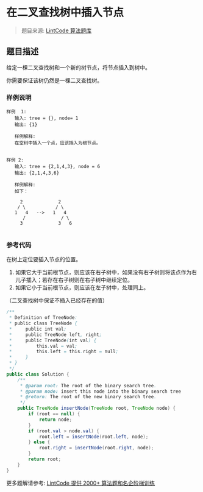 # 在二叉查找树中插入节点
 > 题目来源: [LintCode 算法题库](https://www.lintcode.com/problem/insert-node-in-a-binary-search-tree/?utm_source=sc-github-wzz)
 ## 题目描述
 给定一棵二叉查找树和一个新的树节点，将节点插入到树中。

你需要保证该树仍然是一棵二叉查找树。
 ### 样例说明
 ```
样例  1:
	输入: tree = {}, node= 1
	输出: {1}
	
	样例解释:
	在空树中插入一个点，应该插入为根节点。

	
样例 2:
	输入: tree = {2,1,4,3}, node = 6
	输出: {2,1,4,3,6}
	
	样例解释: 
	如下：
	
	  2             2
	 / \           / \
	1   4   -->   1   4
	   /             / \ 
	  3             3   6
	
```

 ### 参考代码
 在树上定位要插入节点的位置。
1. 如果它大于当前根节点，则应该在右子树中，如果没有右子树则将该点作为右儿子插入；若存在右子树则在右子树中继续定位。
2. 如果它小于当前根节点，则应该在左子树中，处理同上。

（二叉查找树中保证不插入已经存在的值）
```java
/**
 * Definition of TreeNode:
 * public class TreeNode {
 *     public int val;
 *     public TreeNode left, right;
 *     public TreeNode(int val) {
 *         this.val = val;
 *         this.left = this.right = null;
 *     }
 * }
 */
public class Solution {
    /**
     * @param root: The root of the binary search tree.
     * @param node: insert this node into the binary search tree
     * @return: The root of the new binary search tree.
     */
    public TreeNode insertNode(TreeNode root, TreeNode node) {
        if (root == null) {
            return node;
        }
        if (root.val > node.val) {
            root.left = insertNode(root.left, node);
        } else {
            root.right = insertNode(root.right, node);
        }
        return root;
    }
}
```
 更多题解请参考: [LintCode 提供 2000+ 算法题和名企阶梯训练](https://www.lintcode.com/problem/?utm_source=sc-github-wzz)